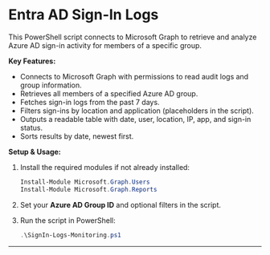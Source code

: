 # Entra AD Sign-In Logs 

This PowerShell script connects to Microsoft Graph to retrieve and analyze Azure AD sign-in activity for members of a specific group.

**Key Features:**

* Connects to Microsoft Graph with permissions to read audit logs and group information.
* Retrieves all members of a specified Azure AD group.
* Fetches sign-in logs from the past 7 days.
* Filters sign-ins by location and application (placeholders in the script).
* Outputs a readable table with date, user, location, IP, app, and sign-in status.
* Sorts results by date, newest first.

**Setup & Usage:**

1. Install the required modules if not already installed:

   ```powershell
   Install-Module Microsoft.Graph.Users
   Install-Module Microsoft.Graph.Reports
   ```
2. Set your **Azure AD Group ID** and optional filters in the script.
3. Run the script in PowerShell:

   ```powershell
   .\SignIn-Logs-Monitoring.ps1
   ```

---


